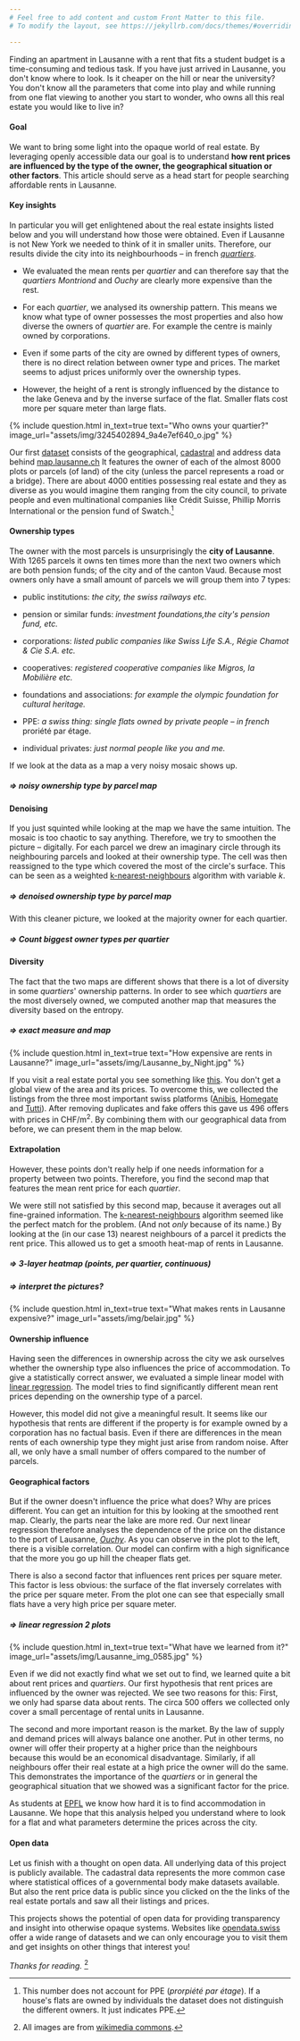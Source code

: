 ```yaml
---
# Feel free to add content and custom Front Matter to this file.
# To modify the layout, see https://jekyllrb.com/docs/themes/#overriding-theme-defaults

---
```


Finding an apartment in Lausanne with a rent that fits a student budget is a
time-consuming and tedious task. If you have just arrived in Lausanne, you don't
know where to look. Is it cheaper on the hill or near the university? You don't
know all the parameters that come into play and while running from one flat
viewing to another you start to wonder, who owns all this real estate you would
like to live in?

#### Goal

We want to bring some light into the opaque world of real estate. By leveraging
openly accessible data our goal is to understand **how rent prices are
influenced by the type of the owner, the geographical situation or other
factors**. This article should serve as a head start for people searching
affordable rents in Lausanne.

#### Key insights

In particular you will get enlightened about the real estate insights listed
below and you will understand how those were obtained. Even if Lausanne is not
New York we needed to think of it in smaller units. Therefore, our results
divide the city into its neighbourhoods – in french
[_quartiers_][quartiers_lausanne].

- We evaluated the mean rents per _quartier_  and can therefore say that the
  _quartiers_  _Montriond_ and _Ouchy_  are clearly more expensive
  than the rest.

- For each _quartier_, we analysed its ownership pattern. This means we know
  what type of owner possesses the most properties and also how diverse the
  owners of _quartier_ are. For example the centre is mainly owned by
  corporations.

- Even if some parts of the city are owned by different types of owners, there
  is no direct relation between owner type and prices. The market seems to
  adjust prices uniformly over the ownership types.

- However, the height of a rent is strongly influenced by the distance to the
  lake Geneva and by the inverse surface of the flat. Smaller flats cost more
  per square meter than large flats.


{% include question.html in_text=true
  text="Who owns your quartier?"
  image_url="assets/img/3245402894_9a4e7ef640_o.jpg"
%}


Our first [dataset][asit] consists of the geographical, [cadastral] and address
data behind [map.lausanne.ch](https://map.lausanne.ch) It features the owner of
each of the almost 8000 plots or parcels (of land) of the city (unless the
parcel represents a road or a bridge). There are about 4000 entities possessing
real estate and they as diverse as you would imagine them ranging from the city
council, to private people and even multinational companies like Crédit Suisse,
Phillip Morris International or the pension fund of Swatch.[^1]

[^1]:  
    This number does not account for PPE (_prorpiété par étage_). If a house's
    flats are owned by individuals the dataset does not distinguish the
    different owners. It just indicates PPE.


#### Ownership types

The owner with the most parcels is unsurprisingly the **city of Lausanne**. With
1265 parcels it owns ten times more than the next two owners which are both
pension funds; of the city and of the canton Vaud. Because most owners only have
a small amount of parcels we will group them into 7 types:

 - public institutions: _the city, the swiss railways etc._

- pension or similar funds: _investment foundations,the city's pension fund,
  etc._

 - corporations: _listed public companies like Swiss Life S.A., Régie Chamot &
   Cie S.A. etc._

 - cooperatives: _registered cooperative companies like Migros, la Mobilière etc._

 - foundations and associations: _for example the olympic foundation for
    cultural heritage._

 - PPE: _a swiss thing: single flats owned by private people – in french_
   proriété par étage.

 - individual privates: _just normal people like you and me._


If we look at the data as a map a very noisy mosaic shows up.

##### => noisy ownership type by parcel map

#### Denoising

If you just squinted while looking at the map we have the same intuition. The
mosaic is too chaotic to say anything. Therefore, we try to smoothen the picture
–  digitally. For each parcel we drew an imaginary circle through its
neighbouring parcels and looked at their ownership type. The cell was then
reassigned to the type which covered the most of the circle's surface. This can
be seen as a weighted [k-nearest-neighbours] algorithm with variable _k_.


##### => denoised ownership type by parcel map


With this cleaner picture, we looked at the majority owner for each quartier.

##### => Count biggest owner types per quartier

#### Diversity

The fact that the two maps are different shows that there is a lot of
diversity in some _quartiers_' ownership patterns. In order to see which
_quartiers_ are the most diversely owned, we computed another map that measures
the diversity based on the entropy.

##### => exact measure and map


{% include question.html in_text=true
  text="How expensive are rents in Lausanne?"
  image_url="assets/img/Lausanne_by_Night.jpg"
%}


If you visit a real estate portal you see something like
[this][homegate_example]. You don't get a global view of the area and its
prices. To overcome this, we collected the listings from the three most
important swiss platforms ([Anibis](https://www.anibis.ch/),
[Homegate](https://www.homegate.ch/) and [Tutti](https://www.tutti.ch/)). After
removing duplicates and fake offers this gave us 496 offers with prices in
CHF/m<sup>2</sup>. By combining them with our geographical data from before, we
can present them in the map below.

#### Extrapolation

However, these points don't really help if one needs information for a property
between two points. Therefore, you find the second map that features the mean
rent price for each _quartier_.

We were still not satisfied by this second map, because it averages out all
fine-grained information. The  [k-nearest-neighbours] algorithm seemed like the
perfect match for the problem. (And not _only_ because of its name.) By looking
at the (in our case 13) nearest neighbours of a parcel it predicts the rent
price. This allowed us to get a smooth heat-map of rents in Lausanne.

##### => 3-layer heatmap (points, per quartier, continuous)

##### => interpret the pictures?

{% include question.html in_text=true
 text="What makes rents in Lausanne expensive?"
 image_url="assets/img/belair.jpg"
%}

#### Ownership influence

Having seen the differences in ownership across the city we ask ourselves
whether the ownership type also influences the price of accommodation. To give a
statistically correct answer, we evaluated a simple linear model with
[linear regression]. The model tries to find significantly different mean rent
prices depending on the ownership type of a parcel.

However, this model did not give a meaningful result. It seems like our
hypothesis that rents are different if the property is for example owned by a
corporation has no factual basis. Even if there are differences in the mean
rents of each ownership type they might just arise from random noise. After all,
we only have a small number of offers compared to the number of parcels.

#### Geographical factors

But if the owner doesn't influence the price what does? Why are prices
different. You can get an intuition for this by looking at the smoothed rent
map. Clearly, the parts near the lake are more red. Our next linear regression
therefore analyses the dependence of the price on the distance to the port of
Lausanne, [_Ouchy_]. As you can observe in the plot to the left, there is a
visible correlation. Our model can confirm with a high significance that the
more you go up hill the cheaper flats get.

There is also a second factor that influences rent prices per square meter. This
factor is less obvious: the surface of the flat inversely correlates with the
price per square meter. From the plot one can see that especially small flats
have a very high price per square meter.


##### => linear regression 2 plots

{% include question.html in_text=true
 text="What have we learned from it?"
 image_url="assets/img/Lausanne_img_0585.jpg"
%}

Even if we did not exactly find what we set out to find, we learned quite a bit
about rent prices and _quartiers_. Our first hypothesis that rent prices are
influenced by the owner was rejected. We see two reasons for this: First, we
only had sparse data about rents. The circa 500 offers we collected only cover a
small percentage of rental units in Lausanne.

The second and more important reason is the market. By the law of supply and
demand prices will always balance one another. Put in other terms, no owner will
offer their property at a higher price than the neighbours because this would be
an economical disadvantage. Similarly, if all neighbours offer their real estate
at a high price the owner will do the same. This demonstrates the importance of
the _quartiers_ or in general the geographical situation that we showed was a
significant factor for the price.

As students at [EPFL](https://www.epfl.ch/) we know how hard it is to find
accommodation in Lausanne. We hope that this analysis helped you understand
where to look for a flat and what parameters determine the prices across the
city.


#### Open data

Let us finish with a thought on open data. All underlying data of this project
is publicly available. The cadastral data represents the more common case where
statistical offices of a governmental body make datasets available. But also the
rent price data is public since you clicked on the the links of the real estate
portals and saw all their listings and prices.

This projects shows the potential of open data for providing transparency and
insight into otherwise opaque systems. Websites like
[opendata.swiss](https://opendata.swiss) offer  a wide range of datasets and we
can only encourage you to visit them and get insights on other things that
interest you!


_Thanks for reading._ [^2]


[^2]: All images are from [wikimedia commons](https://commons.wikimedia.org/wiki/Category:Lausanne).

[_Ouchy_]: https://map.geo.admin.ch/?lang=en&topic=ech&bgLayer=ch.swisstopo.pixelkarte-farbe&layers=ch.swisstopo.zeitreihen,ch.bfs.gebaeude_wohnungs_register,ch.bav.haltestellen-oev,ch.swisstopo.swisstlm3d-wanderwege&layers_visibility=false,false,false,false&layers_timestamp=18641231,,,&E=2537733&N=1150883&zoom=7.498594761554026&crosshair=marker

[linear regression]: https://en.wikipedia.org/wiki/Linear_regression
[k-nearest-neighbours]: https://en.wikipedia.org/wiki/K-nearest_neighbors_algorithm
[asit]: https://www.asitvd.ch/chercher/catalogue.html?view=sheet&guid=486&catalog=main&type=complete&preview=search_list
[cadastral]: https://en.wikipedia.org/wiki/Cadastre
[homegate_example]: https://www.homegate.ch/rent/real-estate/city-lausanne/matching-list?tab=list&o=sortToplisting-desc
[quartiers_lausanne]: https://www.lausanne.ch/en/officiel/statistique/quartiers/presentation-des-quartiers.html
[_zones foraines_]: https://www.lausanne.ch/en/officiel/statistique/quartiers/presentation-des-quartiers/90-zones-foraines.html
